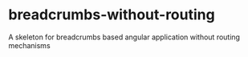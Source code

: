 # breadcrumbs-without-routing
A skeleton for breadcrumbs based angular application without routing mechanisms
